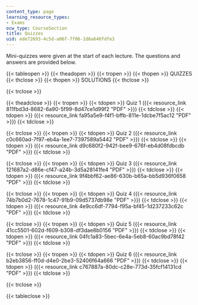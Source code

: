 ```yaml
---
content_type: page
learning_resource_types:
- Exams
ocw_type: CourseSection
title: Quizzes
uid: ede72693-4c5d-a06f-7f06-1d6a640fdfe3
---
```


Mini-quizzes were given at the start of each lecture. The questions and answers are provided below.

{{< tableopen >}}
{{< theadopen >}}
{{< tropen >}}
{{< thopen >}}
QUIZZES
{{< thclose >}}
{{< thopen >}}
SOLUTIONS
{{< thclose >}}

{{< trclose >}}

{{< theadclose >}}
{{< tropen >}}
{{< tdopen >}}
Quiz 1 ({{< resource_link 811fbd3d-8682-6a90-5f99-8d47ce1d99f2 "PDF" >}})
{{< tdclose >}}
{{< tdopen >}}
({{< resource_link fa95a5e9-f4f1-bffb-811e-1dcbe7f5ac12 "PDF" >}})
{{< tdclose >}}

{{< trclose >}}
{{< tropen >}}
{{< tdopen >}}
Quiz 2 ({{< resource_link c0c660ad-7f97-eb4a-1ee7-7397589a5442 "PDF" >}})
{{< tdclose >}}
{{< tdopen >}}
({{< resource_link d9c680f2-942f-bee9-676f-eb4d08fdbcdb "PDF" >}})
{{< tdclose >}}

{{< trclose >}}
{{< tropen >}}
{{< tdopen >}}
Quiz 3 ({{< resource_link 121687a2-d86e-cf47-a24b-3d5a28141fe4 "PDF" >}})
{{< tdclose >}}
{{< tdopen >}}
({{< resource_link 9f4bbf62-ae86-630b-b65a-bb5d936f0658 "PDF" >}})
{{< tdclose >}}

{{< trclose >}}
{{< tropen >}}
{{< tdopen >}}
Quiz 4 ({{< resource_link 74b7b0d2-7678-1c47-91b9-09d5737db98e "PDF" >}})
{{< tdclose >}}
{{< tdopen >}}
({{< resource_link 4e9cc6df-7794-f95a-bf45-1d237233c62c "PDF" >}})
{{< tdclose >}}

{{< trclose >}}
{{< tropen >}}
{{< tdopen >}}
Quiz 5 ({{< resource_link 41cc5501-602d-f609-b308-df3dae8b0156 "PDF" >}})
{{< tdclose >}}
{{< tdopen >}}
({{< resource_link 04fc1a83-5bec-6e4a-5eb8-60ac9bd78f42 "PDF" >}})
{{< tdclose >}}

{{< trclose >}}
{{< tropen >}}
{{< tdopen >}}
Quiz 6 ({{< resource_link b2eb3856-ff0d-d4e0-2be3-52406f64a666 "PDF" >}})
{{< tdclose >}}
{{< tdopen >}}
({{< resource_link c767887a-80dc-c28e-773d-35fcf14131cd "PDF" >}})
{{< tdclose >}}

{{< trclose >}}

{{< tableclose >}}